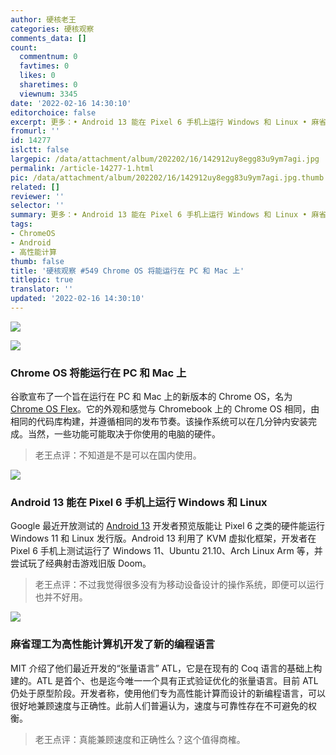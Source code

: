 ```yaml
---
author: 硬核老王
categories: 硬核观察
comments_data: []
count:
  commentnum: 0
  favtimes: 0
  likes: 0
  sharetimes: 0
  viewnum: 3345
date: '2022-02-16 14:30:10'
editorchoice: false
excerpt: 更多：• Android 13 能在 Pixel 6 手机上运行 Windows 和 Linux • 麻省理工为高性能计算机开发了新的编程语言
fromurl: ''
id: 14277
islctt: false
largepic: /data/attachment/album/202202/16/142912uy8egg83u9ym7agi.jpg
permalink: /article-14277-1.html
pic: /data/attachment/album/202202/16/142912uy8egg83u9ym7agi.jpg.thumb.jpg
related: []
reviewer: ''
selector: ''
summary: 更多：• Android 13 能在 Pixel 6 手机上运行 Windows 和 Linux • 麻省理工为高性能计算机开发了新的编程语言
tags:
- ChromeOS
- Android
- 高性能计算
thumb: false
title: '硬核观察 #549 Chrome OS 将能运行在 PC 和 Mac 上'
titlepic: true
translator: ''
updated: '2022-02-16 14:30:10'
---
```


![](/data/attachment/album/202202/16/142912uy8egg83u9ym7agi.jpg)


![](/data/attachment/album/202202/16/142918j0b06ii8jyb04zy9.jpg)


### Chrome OS 将能运行在 PC 和 Mac 上


谷歌宣布了一个旨在运行在 PC 和 Mac 上的新版本的 Chrome OS，名为 [Chrome OS Flex](https://www.theverge.com/2022/2/15/22934810/google-chrome-os-chromebooks-flex-operating-system-enterprise-schools)。它的外观和感觉与 Chromebook 上的 Chrome OS 相同，由相同的代码库构建，并遵循相同的发布节奏。该操作系统可以在几分钟内安装完成。当然，一些功能可能取决于你使用的电脑的硬件。



> 
> 老王点评：不知道是不是可以在国内使用。
> 
> 
> 


![](/data/attachment/album/202202/16/142926w2rr7278nw1g7gu4.jpg)


### Android 13 能在 Pixel 6 手机上运行 Windows 和 Linux


Google 最近开放测试的 [Android 13](https://www.cnx-software.com/2022/02/14/android-13-virtualization-lets-pixel-6-run-windows-11-linux-distributions/) 开发者预览版能让 Pixel 6 之类的硬件能运行 Windows 11 和 Linux 发行版。Android 13 利用了 KVM 虚拟化框架，开发者在 Pixel 6 手机上测试运行了 Windows 11、Ubuntu 21.10、Arch Linux Arm 等，并尝试玩了经典射击游戏旧版 Doom。



> 
> 老王点评：不过我觉得很多没有为移动设备设计的操作系统，即便可以运行也并不好用。
> 
> 
> 


![](/data/attachment/album/202202/16/142941x9lrdqljxxxxjvl9.jpg)


### 麻省理工为高性能计算机开发了新的编程语言


MIT 介绍了他们最近开发的“张量语言” ATL，它是在现有的 Coq 语言的基础上构建的。ATL 是首个、也是迄今唯一一个具有正式验证优化的张量语言。目前 ATL 仍处于原型阶段。开发者称，使用他们专为高性能计算而设计的新编程语言，可以很好地兼顾速度与正确性。此前人们普遍认为，速度与可靠性存在不可避免的权衡。



> 
> 老王点评：真能兼顾速度和正确性么？这个值得商榷。
> 
> 
>